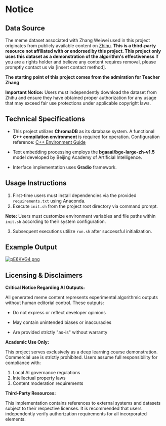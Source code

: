 # Notice  

## Data Source  



The meme dataset associated with Zhang Weiwei used in this project originates from publicly available content on [Zhihu](https://www.zhihu.com/question/656505859/answer/55843704436). **This is a third-party resource not affiliated with or endorsed by this project. This project only uses this dataset as a demonstration of the algorithm's effectiveness** If you are a rights holder and believe any content requires removal, please promptly contact us via [insert contact method].  


**The starting point of this project comes from the admiration for Teacher Zhang**

**Important Notice:** Users must independently download the dataset from Zhihu and ensure they have obtained proper authorization for any usage that may exceed fair use protections under applicable copyright laws.  



## Technical Specifications  



- This project utilizes **ChromaDB** as its database system. A functional **C++ compilation environment** is required for operation. Configuration reference: [C++ Environment Guide](https://blog.csdn.net/...)  

- Text embedding processing employs the **bgaaai/bge-large-zh-v1.5** model developed by Beijing Academy of Artificial Intelligence.  

- Interface implementation uses **Gradio** framework.  



## Usage Instructions  



1. First-time users must install dependencies via the provided `requirements.txt` using Anaconda.  
2. Execute `init.sh` from the project root directory via command prompt.  

**Note:** Users must customize environment variables and file paths within `init.sh` according to their system configuration.  

3. Subsequent executions utilize `run.sh` after successful initialization.  



## Example Output  



[![pE6KVG4.png](https://s21.ax1x.com/2025/04/03/pE6KVG4.png)](https://imgse.com/i/pE6KVG4)



## Licensing & Disclaimers  



**Critical Notice Regarding AI Outputs:**  

All generated meme content represents experimental algorithmic outputs without human editorial control. These outputs:  

- Do not express or reflect developer opinions  

- May contain unintended biases or inaccuracies  

- Are provided strictly "as-is" without warranty  



**Academic Use Only:**  

This project serves exclusively as a deep learning course demonstration. Commercial use is strictly prohibited. Users assume full responsibility for compliance with:  

1. Local AI governance regulations  
2. Intellectual property laws  
3. Content moderation requirements  



**Third-Party Resources:**  

This implementation contains references to external systems and datasets subject to their respective licenses. It is recommended that users independently verify authorization requirements for all incorporated elements.  
